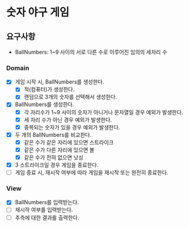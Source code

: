 # 숫자 야구 게임

## 요구사항
- BallNumbers: 1~9 사이의 서로 다른 수로 이루어진 임의의 세자리 수

### Domain
- [x] 게임 시작 시, BallNumbers를 생성한다.
    - [x] 적(컴퓨터)가 생성한다.
    - [x] 랜덤으로 3개의 숫자를 선택해서 생성한다.
- [x] BallNumbers를 생성한다.
    - [x] 각 자리수가 1~9 사이의 숫자가 아니거나 문자열일 경우 예외가 발생한다.
    - [x] 세 자리 수가 아닌 경우 예외가 발생한다.
    - [x] 중복되는 숫자가 있을 경우 예외가 발생한다.
- [x] 두 개의 BallNumbers를 비교한다.
    - [x] 같은 수가 같은 자리에 있으면 스트라이크
    - [x] 같은 수가 다른 자리에 있으면 볼
    - [x] 같은 수가 전혀 없으면 낫싱
- [x] 3 스트라이크일 경우 게임을 종료한다.
- [ ] 게임 종료 시, 재시작 여부에 따라 게임을 재시작 또는 완전히 종료한다.

### View
- [x] BallNumbers를 입력받는다.
- [ ] 재시작 여부를 입력받는다.
- [ ] 추측에 대한 결과를 출력한다.